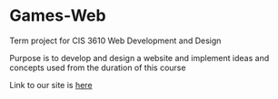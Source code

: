 # Games-Web
Term project for CIS 3610 Web Development and Design

Purpose is to develop and design a website and implement ideas and concepts used from the duration of this course


Link to our site is [here](https://sebtheedark.github.io/Games-Web/)
